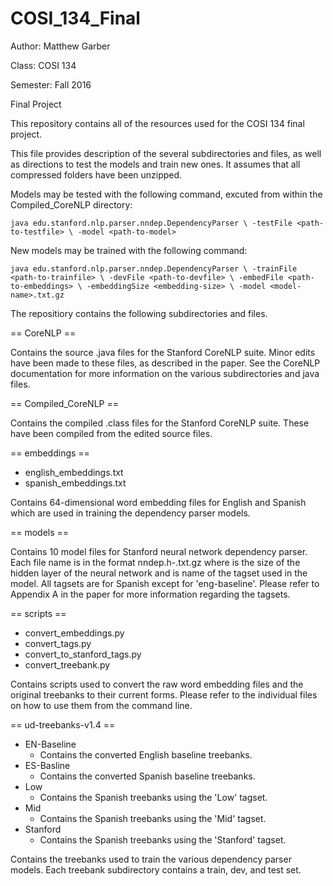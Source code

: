 # COSI_134_Final

Author: Matthew Garber

Class: COSI 134

Semester: Fall 2016

Final Project

This repository contains all of the resources used for the COSI 134 final project.

This file provides description of the several subdirectories and files, as well
as directions to test the models and train new ones. It assumes that all
compressed folders have been unzipped.

Models may be tested with the following command, excuted from within the
Compiled_CoreNLP directory:

`java edu.stanford.nlp.parser.nndep.DependencyParser \
  -testFile <path-to-testfile> \
  -model <path-to-model>`

New models may be trained with the following command:

`java edu.stanford.nlp.parser.nndep.DependencyParser \
  -trainFile <path-to-trainfile> \
  -devFile <path-to-devfile> \
  -embedFile <path-to-embeddings> \
  -embeddingSize <embedding-size> \
  -model <model-name>.txt.gz`
  
The repositiory contains the following subdirectories and files.

== CoreNLP ==

Contains the source .java files for the Stanford CoreNLP suite. Minor edits
have been made to these files, as described in the paper. See the CoreNLP
documentation for more information on the various subdirectories and java files.

== Compiled_CoreNLP ==

Contains the compiled .class files for the Stanford CoreNLP suite. These have
been compiled from the edited source files.

== embeddings ==
  - english_embeddings.txt
  - spanish_embeddings.txt
  
Contains 64-dimensional word embedding files for English and Spanish which are
used in training the dependency parser models.

== models ==

Contains 10 model files for Stanford neural network dependency parser.
Each file name is in the format
  nndep.h<XXX>-<tagset>.txt.gz
where <XXX> is the size of the hidden layer of the neural network and <tagset>
is name of the tagset used in the model. All tagsets are for Spanish except for
'eng-baseline'. Please refer to Appendix A in the paper for more information
regarding the tagsets.

== scripts ==
  - convert_embeddings.py
  - convert_tags.py
  - convert_to_stanford_tags.py
  - convert_treebank.py

Contains scripts used to convert the raw word embedding files and the original
treebanks to their current forms. Please refer to the individual files on how
to use them from the command line.

== ud-treebanks-v1.4 ==
  - EN-Baseline
    - Contains the converted English baseline treebanks.
  - ES-Basline
    - Contains the converted Spanish baseline treebanks.
  - Low
    - Contains the Spanish treebanks using the 'Low' tagset.
  - Mid
    - Contains the Spanish treebanks using the 'Mid' tagset.
  - Stanford
    - Contains the Spanish treebanks using the 'Stanford' tagset.
  
Contains the treebanks used to train the various dependency parser models. Each
treebank subdirectory contains a train, dev, and test set.
